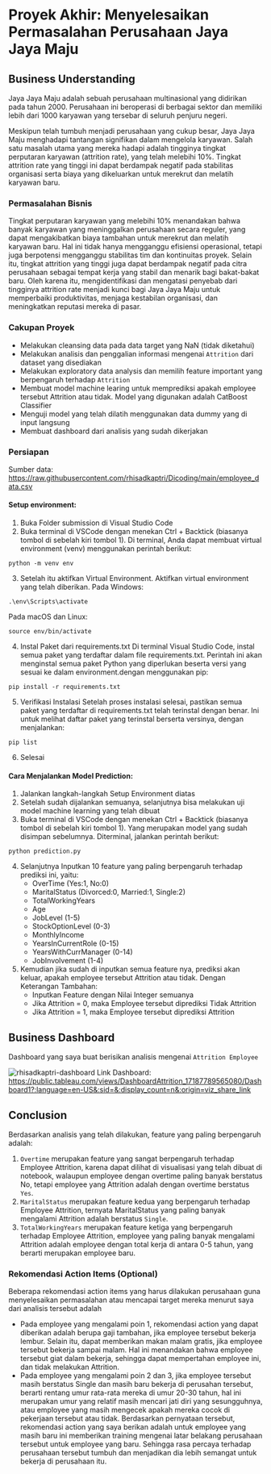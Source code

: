 # Proyek Akhir: Menyelesaikan Permasalahan Perusahaan Jaya Jaya Maju

## Business Understanding

Jaya Jaya Maju adalah sebuah perusahaan multinasional yang didirikan pada tahun 2000. Perusahaan ini beroperasi di berbagai sektor dan memiliki lebih dari 1000 karyawan yang tersebar di seluruh penjuru negeri.

Meskipun telah tumbuh menjadi perusahaan yang cukup besar, Jaya Jaya Maju menghadapi tantangan signifikan dalam mengelola karyawan. Salah satu masalah utama yang mereka hadapi adalah tingginya tingkat perputaran karyawan (attrition rate), yang telah melebihi 10%. Tingkat attrition rate yang tinggi ini dapat berdampak negatif pada stabilitas organisasi serta biaya yang dikeluarkan untuk merekrut dan melatih karyawan baru.

### Permasalahan Bisnis

Tingkat perputaran karyawan yang melebihi 10% menandakan bahwa banyak karyawan yang meninggalkan perusahaan secara reguler, yang dapat mengakibatkan biaya tambahan untuk merekrut dan melatih karyawan baru. Hal ini tidak hanya mengganggu efisiensi operasional, tetapi juga berpotensi mengganggu stabilitas tim dan kontinuitas proyek. Selain itu, tingkat attrition yang tinggi juga dapat berdampak negatif pada citra perusahaan sebagai tempat kerja yang stabil dan menarik bagi bakat-bakat baru. Oleh karena itu, mengidentifikasi dan mengatasi penyebab dari tingginya attrition rate menjadi kunci bagi Jaya Jaya Maju untuk memperbaiki produktivitas, menjaga kestabilan organisasi, dan meningkatkan reputasi mereka di pasar.

### Cakupan Proyek

- Melakukan cleansing data pada data target yang NaN (tidak diketahui)
- Melakukan analisis dan penggalian informasi mengenai `Attrition` dari dataset yang disediakan
- Melakukan exploratory data analysis dan memilih feature important yang berpengaruh terhadap `Attrition`
- Membuat model machine learing untuk memprediksi apakah employee tersebut Attrition atau tidak. Model yang digunakan adalah CatBoost Classifier
- Menguji model yang telah dilatih menggunakan data dummy yang di input langsung
- Membuat dashboard dari analisis yang sudah dikerjakan

### Persiapan

Sumber data: https://raw.githubusercontent.com/rhisadkaptri/Dicoding/main/employee_data.csv

#### Setup environment:
1. Buka Folder submission di Visual Studio Code
2. Buka terminal di VSCode dengan menekan Ctrl + Backtick (biasanya tombol di sebelah kiri tombol 1).
Di terminal, Anda dapat membuat virtual environment (venv) menggunakan perintah berikut:
```
python -m venv env
```
3. Setelah itu aktifkan Virtual Environment. Aktifkan virtual environment yang telah diberikan.
   Pada Windows:
```
.\env\Scripts\activate
```
   Pada macOS dan Linux:
```
source env/bin/activate
```
4. Instal Paket dari requirements.txt
Di terminal Visual Studio Code, instal semua paket yang terdaftar dalam file requirements.txt. Perintah ini akan menginstal semua paket Python yang diperlukan beserta versi yang sesuai ke dalam environment.dengan menggunakan pip:
```
pip install -r requirements.txt
```
5. Verifikasi Instalasi
Setelah proses instalasi selesai, pastikan semua paket yang terdaftar di requirements.txt telah terinstal dengan benar. Ini untuk melihat daftar paket yang terinstal berserta versinya, dengan menjalankan:
```
pip list
```
6. Selesai

#### Cara Menjalankan Model Prediction:
1. Jalankan langkah-langkah Setup Environment diatas
2. Setelah sudah dijalankan semuanya, selanjutnya bisa melakukan uji model machine learning yang telah dibuat
3. Buka terminal di VSCode dengan menekan Ctrl + Backtick (biasanya tombol di sebelah kiri tombol 1). Yang merupakan model yang sudah disimpan sebelumnya. Diterminal, jalankan perintah berikut:
```
python prediction.py
```
4. Selanjutnya Inputkan 10 feature yang paling berpengaruh terhadap prediksi ini, yaitu:
   - OverTime (Yes:1, No:0)
   - MaritalStatus (Divorced:0, Married:1, Single:2)
   - TotalWorkingYears
   - Age
   - JobLevel (1-5)
   - StockOptionLevel (0-3)
   - MonthlyIncome
   - YearsInCurrentRole (0-15)
   - YearsWithCurrManager (0-14)
   - JobInvolvement (1-4)
6. Kemudian jika sudah di inputkan semua feature nya, prediksi akan keluar, apakah employee tersebut Attrition atau tidak. Dengan Keterangan Tambahan:
   - Inputkan Feature dengan Nilai Integer semuanya
   - Jika Attrition = 0, maka Employee tersebut diprediksi Tidak Attrition
   - Jika Attrition = 1, maka Employee tersebut diprediksi Attrition

## Business Dashboard

Dashboard yang saya buat berisikan analisis mengenai `Attrition Employee`

![rhisadkaptri-dashboard](https://github.com/rhisadkaptri/Dicoding/assets/76622802/7a929536-5be6-4b17-a5ae-8ecd1677aba5)
Link Dashboard: https://public.tableau.com/views/DashboardAttrition_17187789565080/Dashboard1?:language=en-US&:sid=&:display_count=n&:origin=viz_share_link

## Conclusion

Berdasarkan analisis yang telah dilakukan, feature yang paling berpengaruh adalah:
1. `Overtime` merupakan feature yang sangat berpengaruh terhadap Employee Attrition, karena dapat dilihat di visualisasi yang telah dibuat di notebook, walaupun employee dengan overtime paling banyak berstatus No, tetapi employee yang Attrition adalah dengan overtime berstatus `Yes`.
2. `MaritalStatus` merupakan feature kedua yang berpengaruh terhadap Employee Attrition, ternyata MaritalStatus yang paling banyak mengalami Attrition adalah berstatus `Single`.
3. `TotalWorkingYears` merupakan feature ketiga yang berpengaruh terhadap Employee Attrition, employee yang paling banyak mengalami Attrition adalah employee dengan total kerja di antara 0-5 tahun, yang berarti merupakan employee baru.

### Rekomendasi Action Items (Optional)

Beberapa rekomendasi action items yang harus dilakukan perusahaan guna menyelesaikan permasalahan atau mencapai target mereka menurut saya dari analisis tersebut adalah
- Pada employee yang mengalami poin 1, rekomendasi action yang dapat diberikan adalah berupa gaji tambahan, jika employee tersebut bekerja lembur. Selain itu, dapat memberikan makan malam gratis, jika employee tersebut bekerja sampai malam. Hal ini menandakan bahwa employee tersebut giat dalam bekerja, sehingga dapat mempertahan employee ini, dan tidak melakukan Attrition.
- Pada employee yang mengalami poin 2 dan 3, jika employee tersebut masih berstatus Single dan masih baru bekerja di perusahan tersebut, berarti rentang umur rata-rata mereka di umur 20-30 tahun, hal ini merupakan umur yang relatif masih mencari jati diri yang sesungguhnya, atau employee yang masih mengecek apakah mereka cocok di pekerjaan tersebut atau tidak. Berdasarkan pernyataan tersebut, rekomendasi action yang saya berikan adalah untuk employee yang masih baru ini memberikan training mengenai latar belakang perusahaan tersebut untuk employee yang baru. Sehingga rasa percaya terhadap perusahaan tersebut tumbuh dan menjadikan dia lebih semangat untuk bekerja di perusahaan itu.
